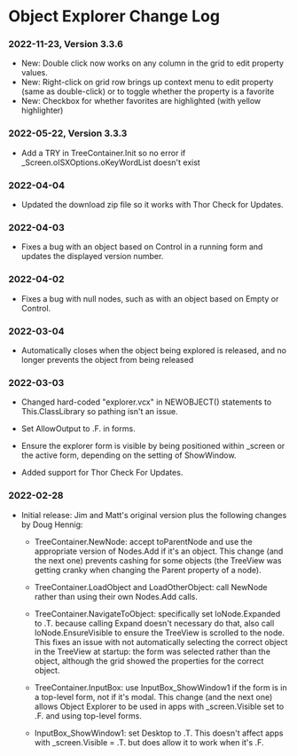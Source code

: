 # Object Explorer Change Log

### 2022-11-23, Version 3.3.6

* New: Double click now works on any column in the grid to edit property values.  
* New: Right-click on grid row brings up context menu to edit property (same as double-click) or to toggle whether the property is a favorite
* New: Checkbox for whether favorites are highlighted (with yellow highlighter)

### 2022-05-22, Version 3.3.3

* Add a TRY in TreeContainer.Init so no error if _Screen.oISXOptions.oKeyWordList doesn't exist

### 2022-04-04

* Updated the download zip file so it works with Thor Check for Updates.

### 2022-04-03

* Fixes a bug with an object based on Control in a running form and updates the displayed version number.

### 2022-04-02

* Fixes a bug with null nodes, such as with an object based on Empty or Control.

### 2022-03-04

* Automatically closes when the object being explored is released, and no longer prevents the object from being released

### 2022-03-03

* Changed hard-coded "explorer.vcx" in NEWOBJECT() statements to This.ClassLibrary so pathing isn't an issue.

* Set AllowOutput to .F. in forms.

* Ensure the explorer form is visible by being positioned within _screen or the active form, depending on the setting of ShowWindow.

* Added support for Thor Check For Updates.

### 2022-02-28

* Initial release: Jim and Matt's original version plus the following changes by Doug Hennig:

    * TreeContainer.NewNode: accept toParentNode and use the appropriate version of Nodes.Add if it's an object. This change (and the next one) prevents cashing for some objects (the TreeView was getting cranky when changing the Parent property of a node).

    * TreeContainer.LoadObject and LoadOtherObject: call NewNode rather than using their own Nodes.Add calls.

    * TreeContainer.NavigateToObject: specifically set loNode.Expanded to .T. because calling Expand doesn't necessary do that, also call loNode.EnsureVisible to ensure the TreeView is scrolled to the node. This fixes an issue with not automatically selecting the correct object in the TreeView at startup: the form was selected rather than the object, although the grid showed the properties for the correct object.

    * TreeContainer.InputBox: use InputBox_ShowWindow1 if the form is in a top-level form, not if it's modal. This change (and the next one) allows Object Explorer to be used in apps with _screen.Visible set to .F. and using top-level forms.

    * InputBox_ShowWindow1: set Desktop to .T. This doesn't affect apps with _screen.Visible =  .T. but does allow it to work when it's .F.

